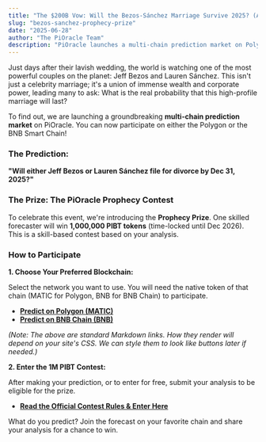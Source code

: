 ```yaml
---
title: "The $200B Vow: Will the Bezos-Sánchez Marriage Survive 2025? (A Multi-Chain Forecast)"
slug: "bezos-sanchez-prophecy-prize"
date: "2025-06-28"
author: "The PiOracle Team"
description: "PiOracle launches a multi-chain prediction market on Polygon and BNB Chain for the high-stakes Bezos-Sánchez marriage, with a 1,000,000 PIBT prize."
---
```


Just days after their lavish wedding, the world is watching one of the most powerful couples on the planet: Jeff Bezos and Lauren Sánchez. This isn't just a celebrity marriage; it's a union of immense wealth and corporate power, leading many to ask: What is the real probability that this high-profile marriage will last?

To find out, we are launching a groundbreaking **multi-chain prediction market** on PiOracle. You can now participate on either the Polygon or the BNB Smart Chain!

### The Prediction:
**"Will either Jeff Bezos or Lauren Sánchez file for divorce by Dec 31, 2025?"**

### The Prize: The PiOracle Prophecy Contest
To celebrate this event, we're introducing the **Prophecy Prize**. One skilled forecaster will win **1,000,000 PIBT tokens** (time-locked until Dec 2026). This is a skill-based contest based on your analysis.

### How to Participate

**1. Choose Your Preferred Blockchain:**

Select the network you want to use. You will need the native token of that chain (MATIC for Polygon, BNB for BNB Chain) to participate.

*   **[Predict on Polygon (MATIC)](https://pioracle.online/predictions/26)**
*   **[Predict on BNB Chain (BNB)](https://pioracle.online/predictions/1)**

*(Note: The above are standard Markdown links. How they render will depend on your site's CSS. We can style them to look like buttons later if needed.)*

**2. Enter the 1M PIBT Contest:**

After making your prediction, or to enter for free, submit your analysis to be eligible for the prize.

*   **[Read the Official Contest Rules & Enter Here](https://pioracle.online/blog/prophecy-prize-rules)**

What do you predict? Join the forecast on your favorite chain and share your analysis for a chance to win.